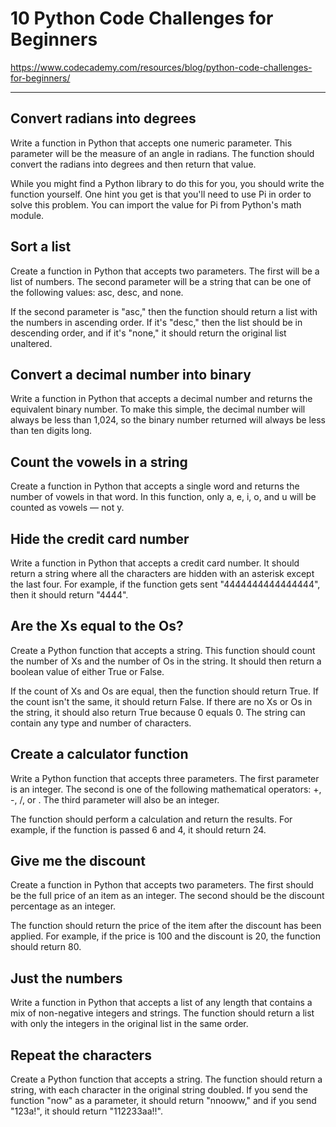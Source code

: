 # 10 Python Code Challenges for Beginners

https://www.codecademy.com/resources/blog/python-code-challenges-for-beginners/

---

## Convert radians into degrees

Write a function in Python that accepts one numeric parameter. This parameter will be the measure of an angle in radians. The function should convert the radians into degrees and then return that value.

While you might find a Python library to do this for you, you should write the function yourself. One hint you get is that you'll need to use Pi in order to solve this problem. You can import the value for Pi from Python's math module.

## Sort a list

Create a function in Python that accepts two parameters. The first will be a list of numbers. The second parameter will be a string that can be one of the following values: asc, desc, and none.

If the second parameter is "asc," then the function should return a list with the numbers in ascending order. If it's "desc," then the list should be in descending order, and if it's "none," it should return the original list unaltered.

## Convert a decimal number into binary

Write a function in Python that accepts a decimal number and returns the equivalent binary number. To make this simple, the decimal number will always be less than 1,024, so the binary number returned will always be less than ten digits long.

## Count the vowels in a string

Create a function in Python that accepts a single word and returns the number of vowels in that word. In this function, only a, e, i, o, and u will be counted as vowels — not y.

## Hide the credit card number

Write a function in Python that accepts a credit card number. It should return a string where all the characters are hidden with an asterisk except the last four. For example, if the function gets sent "4444444444444444", then it should return "4444".

## Are the Xs equal to the Os?

Create a Python function that accepts a string. This function should count the number of Xs and the number of Os in the string. It should then return a boolean value of either True or False.

If the count of Xs and Os are equal, then the function should return True. If the count isn't the same, it should return False. If there are no Xs or Os in the string, it should also return True because 0 equals 0. The string can contain any type and number of characters.

## Create a calculator function

Write a Python function that accepts three parameters. The first parameter is an integer. The second is one of the following mathematical operators: +, -, /, or . The third parameter will also be an integer.

The function should perform a calculation and return the results. For example, if the function is passed 6 and 4, it should return 24.

## Give me the discount

Create a function in Python that accepts two parameters. The first should be the full price of an item as an integer. The second should be the discount percentage as an integer.

The function should return the price of the item after the discount has been applied. For example, if the price is 100 and the discount is 20, the function should return 80.

## Just the numbers

Write a function in Python that accepts a list of any length that contains a mix of non-negative integers and strings. The function should return a list with only the integers in the original list in the same order.

## Repeat the characters

Create a Python function that accepts a string. The function should return a string, with each character in the original string doubled. If you send the function "now" as a parameter, it should return "nnooww," and if you send "123a!", it should return "112233aa!!".
